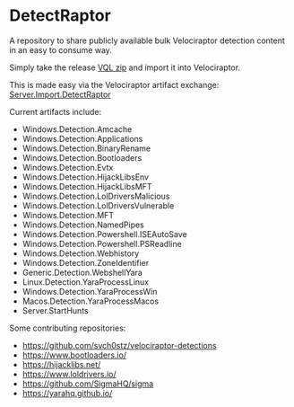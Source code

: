 # DetectRaptor
A repository to share publicly available bulk Velociraptor detection content in an easy to consume way.

Simply take the release [VQL zip](https://github.com/mgreen27/DetectRaptor/releases/download/DetectRaptor/DetectRaptorVQL.zip)
and import it into Velociraptor.  

This is made easy via the Velociraptor artifact exchange: [Server.Import.DetectRaptor](https://docs.velociraptor.app/exchange/artifacts/pages/detectraptor/)

Current artifacts include:
- Windows.Detection.Amcache
- Windows.Detection.Applications
- Windows.Detection.BinaryRename
- Windows.Detection.Bootloaders
- Windows.Detection.Evtx
- Windows.Detection.HijackLibsEnv
- Windows.Detection.HijackLibsMFT
- Windows.Detection.LolDriversMalicious
- Windows.Detection.LolDriversVulnerable
- Windows.Detection.MFT
- Windows.Detection.NamedPipes
- Windows.Detection.Powershell.ISEAutoSave
- Windows.Detection.Powershell.PSReadline
- Windows.Detection.Webhistory
- Windows.Detection.ZoneIdentifier
- Generic.Detection.WebshellYara
- Linux.Detection.YaraProcessLinux
- Windows.Detection.YaraProcessWin
- Macos.Detection.YaraProcessMacos
- Server.StartHunts

Some contributing repositories:
- https://github.com/svch0stz/velociraptor-detections
- https://www.bootloaders.io/
- https://hijacklibs.net/
- https://www.loldrivers.io/
- https://github.com/SigmaHQ/sigma
- https://yarahq.github.io/
